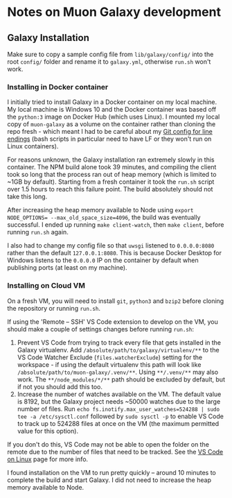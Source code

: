 # Notes on Muon Galaxy development

## Galaxy Installation

Make sure to copy a sample config file from `lib/galaxy/config/` into the root `config/` folder and
rename it to `galaxy.yml`, otherwise `run.sh` won't work.

### Installing in Docker container

I initially tried to install Galaxy in a Docker container on my local machine. My local machine is
Windows 10 and the Docker container was based off the `python:3` image on Docker Hub (which uses
Linux). I mounted my local copy of `muon-galaxy` as a volume on the container rather than cloning
the repo fresh - which meant I had to be careful about my
[Git config for line endings](https://docs.github.com/en/github-ae@latest/github/using-git/configuring-git-to-handle-line-endings)
(bash scripts in particular need to have LF or they won't run on Linux containers).

For reasons unknown, the Galaxy installation ran extremely slowly in this container. The NPM build
alone took 39 minutes, and compiling the client took so long that the process ran out of heap
memory (which is limited to ~1GB by default). Starting from a fresh container it took the `run.sh`
script over 1.5 hours to reach this failure point. The build absolutely should not take this long.

After increasing the heap memory available to Node using
`export NODE_OPTIONS= --max_old_space_size=4096`, the build was eventually successful. I ended up
running `make client-watch`, then `make client`, before running `run.sh` again.

I also had to change my config file so that `uwsgi` listened to `0.0.0.0:8080` rather than the
default `127.0.0.1:8080`. This is because Docker Desktop for Windows listens to the `0.0.0.0` IP on
the container by default when publishing ports (at least on my machine).

### Installing on Cloud VM

On a fresh VM, you will need to install `git`, `python3` and `bzip2` before cloning the repository
or running `run.sh`.

If using the 'Remote – SSH' VS Code extension to develop on the VM, you should make a couple of
settings changes before running `run.sh`:

1. Prevent VS Code from trying to track every file that gets installed in the Galaxy virtualenv.
Add `/absolute/path/to/galaxy/virtualenv/**` to the VS Code Watcher Exclude
(`files.watcherExclude`) setting for the workspace - if using the default virtualenv this path will
look like `/absolute/path/to/muon-galaxy/.venv/**`. Using `**/.venv/**` may also work. The
`**/node_modules/*/**` path should be excluded by default, but if not you should add this too.
2. Increase the number of watches available on the VM. The default value is 8192, but the Galaxy
project needs ~50000 watches due to the large number of files. Run
`echo fs.inotify.max_user_watches=524288 | sudo tee -a /etc/sysctl.conf` followed by
`sudo sysctl -p` to enable VS Code to track up to 524288 files at once on the VM (the maximum
permitted value for this option).

If you don't do this, VS Code may not be able to open the folder on the remote due to the number of
files that need to be tracked. See the
[VS Code on Linux](https://code.visualstudio.com/docs/setup/linux#_visual-studio-code-is-unable-to-watch-for-file-changes-in-this-large-workspace-error-enospc)
page for more info.

I found installation on the VM to run pretty quickly – around 10 minutes to complete the build and
start Galaxy. I did not need to increase the heap memory available to Node.